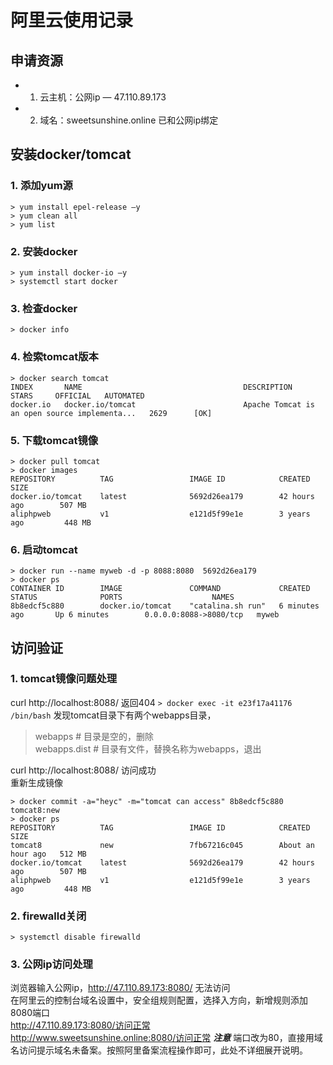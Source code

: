 # 阿里云使用记录

## 申请资源
* 1. 云主机：公网ip — 47.110.89.173
* 2. 域名：sweetsunshine.online 已和公网ip绑定


## 安装docker/tomcat
### 1. 添加yum源
```
> yum install epel-release –y
> yum clean all
> yum list
```
### 2. 安装docker
```
> yum install docker-io –y
> systemctl start docker
```
### 3. 检查docker
``> docker info``
### 4. 检索tomcat版本
```
> docker search tomcat
INDEX       NAME                                    DESCRIPTION                                     STARS     OFFICIAL   AUTOMATED
docker.io   docker.io/tomcat                        Apache Tomcat is an open source implementa...   2629      [OK]        
```
### 5. 下载tomcat镜像
```
> docker pull tomcat  
> docker images
REPOSITORY          TAG                 IMAGE ID            CREATED             SIZE
docker.io/tomcat    latest              5692d26ea179        42 hours ago        507 MB
aliphpweb           v1                  e121d5f99e1e        3 years ago         448 MB
```
### 6. 启动tomcat  
```
> docker run --name myweb -d -p 8088:8080  5692d26ea179
> docker ps
CONTAINER ID        IMAGE               COMMAND             CREATED             STATUS              PORTS                    NAMES
8b8edcf5c880        docker.io/tomcat    "catalina.sh run"   6 minutes ago       Up 6 minutes        0.0.0.0:8088->8080/tcp   myweb
```

## 访问验证

### 1. tomcat镜像问题处理
curl http://localhost:8088/  返回404
``> docker exec -it e23f17a41176 /bin/bash``
发现tomcat目录下有两个webapps目录，
> webapps       # 目录是空的，删除  
> webapps.dist  # 目录有文件，替换名称为webapps，退出  

curl http://localhost:8088/ 访问成功  
重新生成镜像
```
> docker commit -a="heyc" -m="tomcat can access" 8b8edcf5c880 tomcat8:new
> docker ps
REPOSITORY          TAG                 IMAGE ID            CREATED             SIZE
tomcat8             new                 7fb67216c045        About an hour ago   512 MB
docker.io/tomcat    latest              5692d26ea179        42 hours ago        507 MB
aliphpweb           v1                  e121d5f99e1e        3 years ago         448 MB
```
### 2. firewalld关闭
``> systemctl disable firewalld``  
### 3. 公网ip访问处理
浏览器输入公网ip，http://47.110.89.173:8080/ 无法访问  
在阿里云的控制台域名设置中，安全组规则配置，选择入方向，新增规则添加8080端口  
http://47.110.89.173:8080/访问正常  
http://www.sweetsunshine.online:8080/访问正常
***注意*** 端口改为80，直接用域名访问提示域名未备案。按照阿里备案流程操作即可，此处不详细展开说明。
